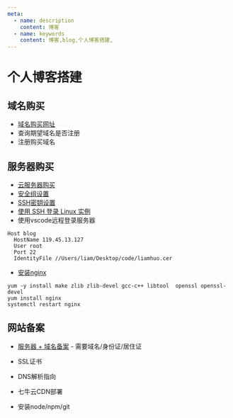 ```yaml
---
meta:
  - name: description
    content: 博客
  - name: keywords
    content: 博客,blog,个人博客搭建,
---
```


# 个人博客搭建

## 域名购买

+ [域名购买网址](https://buy.cloud.tencent.com/domain)
+ 查询期望域名是否注册
+ 注册购买域名

## 服务器购买

+ [云服务器购买](https://console.cloud.tencent.com/cvm/instance/index)
+ [安全组设置](https://console.cloud.tencent.com/vpc/securitygroup/detail/sg-f9p1yeng?rid=33)
+ [SSH密钥设置](https://console.cloud.tencent.com/cvm/sshkey/index?rid=33&pid=-1)
+ [使用 SSH 登录 Linux 实例](https://cloud.tencent.com/document/product/213/35700)
+ 使用vscode远程登录服务器

```config
Host blog
  HostName 119.45.13.127
  User root
  Port 22
  IdentityFile //Users/liam/Desktop/code/liamhuo.cer
```

+ [安装nginx](https://www.runoob.com/linux/nginx-install-setup.html)

```shell
yum -y install make zlib zlib-devel gcc-c++ libtool  openssl openssl-devel
yum install nginx
systemctl restart nginx
```

## 网站备案

+ [服务器 + 域名备案](https://console.cloud.tencent.com/beian/manage/welcome) - 需要域名/身份证/居住证

+ SSL证书
+ DNS解析指向
+ 七牛云CDN部署
+ 安装node/npm/git
